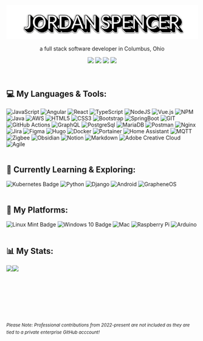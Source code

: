 <div id="header" align="center">
  <img src="https://github.com/jsspen/jsspen/blob/main/banner-name.png">
    <p>a full stack software developer in Columbus, Ohio</p>
  <div id="links">
    <a href="https://linkedin.com/in/jordanspencercbus"><img src="https://img.shields.io/badge/linkedin-%231E77B5.svg?&style=for-the-badge&logo=linkedin&logoColor=white"/></a>
    <a href="mailto:Jordan.S.Spencer@gmail.com"><img src="https://img.shields.io/badge/Email-D14836?style=for-the-badge&logo=gmail&logoColor=white"></a>
    <a href="https://jsspen.github.io"><img src="https://img.shields.io/badge/My%20Portfolio-8A2BE2?style=for-the-badge"/></a>
    <a href="https://dev.to/jsspen"><img src="https://img.shields.io/badge/dev.to-29a329.svg?&style=for-the-badge&logo=dev.to&logoColor=white"/></a>
  </div>
</div>
<br><br>

## 💻 My Languages & Tools:
![JavaScript](https://img.shields.io/badge/javascript-%23323330.svg?style=for-the-badge&logo=javascript&logoColor=%23F7DF1E)
![Angular](https://img.shields.io/badge/Angular-DD0031?style=for-the-badge&logo=angular)
![React](https://img.shields.io/badge/react-%2320232a.svg?style=for-the-badge&logo=react&logoColor=%2361DAFB)
![TypeScript](https://img.shields.io/badge/typescript-3178C6.svg?style=for-the-badge&logo=typescript&logoColor=white)
![NodeJS](https://img.shields.io/badge/node.js-6DA55F?style=for-the-badge&logo=node.js&logoColor=white)
![Vue.js](https://img.shields.io/badge/vue.js-%2335495e.svg?style=for-the-badge&logo=vuedotjs&logoColor=%234FC08D)
![NPM](https://img.shields.io/badge/NPM-%23CB3837.svg?style=for-the-badge&logo=npm&logoColor=white)
![Java](https://img.shields.io/badge/java-%23ED8B00.svg?style=for-the-badge&logo=openjdk&logoColor=white)
![AWS](https://img.shields.io/badge/AWS-DD0031.svg?style=for-the-badge&logo=amazon-aws&logoColor=white)
![HTML5](https://img.shields.io/badge/html5-%23E34F26.svg?style=for-the-badge&logo=html5&logoColor=white)
![CSS3](https://img.shields.io/badge/css3-%231572B6.svg?style=for-the-badge&logo=css3&logoColor=white)
![Bootstrap](https://img.shields.io/badge/bootstrap-%238511FA.svg?style=for-the-badge&logo=bootstrap&logoColor=white)
![SpringBoot](https://img.shields.io/badge/Spring_Boot-F2F4F9?style=for-the-badge&logo=spring-boot)
![GIT](https://img.shields.io/badge/GIT-E44C30?style=for-the-badge&logo=git&logoColor=white)
![GitHub Actions](https://img.shields.io/badge/GitHub_Actions-2088FF?style=for-the-badge&logo=github-actions&logoColor=white)
![GraphQL](https://img.shields.io/badge/-GraphQL-E10098?style=for-the-badge&logo=graphql&logoColor=white)
![PostgreSql](https://img.shields.io/badge/PostgreSQL-316192?style=for-the-badge&logo=postgresql&logoColor=white)
![MariaDB](https://img.shields.io/badge/MariaDB-003545?style=for-the-badge&logo=mariadb&logoColor=white)
![Postman](https://img.shields.io/badge/Postman-FF6C37?style=for-the-badge&logo=Postman&logoColor=white)
![Nginx](https://img.shields.io/badge/nginx-%23009639.svg?style=for-the-badge&logo=nginx&logoColor=white)
![Jira](https://img.shields.io/badge/jira-%230A0FFF.svg?style=for-the-badge&logo=jira&logoColor=white)
![Figma](https://img.shields.io/badge/figma-%23F24E1E.svg?style=for-the-badge&logo=figma&logoColor=white)
![Hugo](https://img.shields.io/badge/Hugo-FF4088.svg?style=for-the-badge&logo=Hugo&logoColor=white)
![Docker](https://img.shields.io/badge/docker-%230db7ed.svg?style=for-the-badge&logo=docker&logoColor=white)
![Portainer](https://img.shields.io/badge/Portainer-%230A0FFF?logo=portainer&logoColor=fff&style=for-the-badge)
![Home Assistant](https://img.shields.io/badge/home%20assistant-%2341BDF5.svg?style=for-the-badge&logo=home-assistant&logoColor=white)
![MQTT](https://img.shields.io/badge/MQTT-660066.svg?style=for-the-badge&logo=MQTT&logoColor=white)
![Zigbee](https://img.shields.io/badge/zigbee-%23EB0443.svg?style=for-the-badge&logo=zigbee)
![Obsidian](https://img.shields.io/badge/Obsidian-483699?style=for-the-badge&logo=Obsidian&logoColor=white)
![Notion](https://img.shields.io/badge/Notion-F2F4F9.svg?style=for-the-badge&logo=notion&logoColor=black)
![Markdown](https://img.shields.io/badge/markdown-B26D6D.svg?style=for-the-badge&logo=markdown&logoColor=white)
![Adobe Creative Cloud](https://img.shields.io/badge/Adobe%20Creative%20Cloud-DA1F26.svg?style=for-the-badge&logo=Adobe%20Creative%20Cloud&logoColor=white)
![Agile](https://img.shields.io/badge/Agile-ffaa00?style=for-the-badge)
<br><br>
## 📖 Currently Learning & Exploring:
![Kubernetes Badge](https://img.shields.io/badge/Kubernetes-326CE5?logo=kubernetes&logoColor=fff&style=for-the-badge) ![Python](https://img.shields.io/badge/python-3670A0?style=for-the-badge&logo=python&logoColor=ffdd54) ![Django](https://img.shields.io/badge/Django-092E20?style=for-the-badge&logo=django&logoColor=white) ![Android](https://img.shields.io/badge/Android-3DDC84?style=for-the-badge&logo=android&logoColor=white)
![GrapheneOS](https://img.shields.io/badge/GrapheneOS-0053A3?style=for-the-badge&logo=grapheneos&logoColor=fff)
<br><br>
## 💽 My Platforms:
![Linux Mint Badge](https://img.shields.io/badge/Linux%20Mint-87CF3E?logo=linuxmint&logoColor=fff&style=for-the-badge)
![Windows 10 Badge](https://img.shields.io/badge/Windows%2010-0078D6?logo=windows10&logoColor=fff&style=for-the-badge)
![Mac](https://img.shields.io/badge/mac%20os-000000?style=for-the-badge&logo=apple&logoColor=white)
![Raspberry Pi](https://img.shields.io/badge/-RaspberryPi-C51A4A?style=for-the-badge&logo=Raspberry-Pi)
![Arduino](https://img.shields.io/badge/-Arduino-00979D?style=for-the-badge&logo=Arduino&logoColor=white) 
<br><br>
<div id="footer">
  <h2>📊 My Stats:</h2>
  <div id="stats" style="display: flex" max-width="100%" >
    <img src="https://github-profile-summary-cards.vercel.app/api/cards/profile-details?username=jsspen&theme=default" height=150px>
    <img src="https://github-readme-stats.vercel.app/api/top-langs/?username=jsspen&hide_progress=true" height=150px>
  </div>
    <div id="note"><i><sup>Please Note: Professional contributions from 2022-present are not included as they are tied to a private enterprise GitHub acccount!</sup></i></div>
</div>
